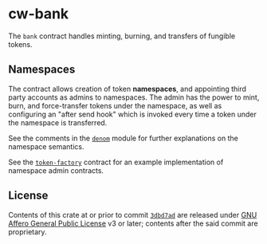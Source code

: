 # cw-bank

The `bank` contract handles minting, burning, and transfers of fungible tokens.

## Namespaces

The contract allows creation of token **namespaces**, and appointing third party accounts as admins to namespaces. The admin has the power to mint, burn, and force-transfer tokens under the namespace, as well as configuring an "after send hook" which is invoked every time a token under the namespace is transferred.

See the comments in the [`denom`](./src/denom/mod.rs#L1-L23) module for further explanations on the namespace semantics.

See the [`token-factory`](../token-factory/) contract for an example implementation of namespace admin contracts.

## License

Contents of this crate at or prior to commit [`3dbd7ad`][1] are released under [GNU Affero General Public License][2] v3 or later; contents after the said commit are proprietary.

[1]: https://github.com/steak-enjoyers/cw-sdk/commit/3dbd7ad89cfa5f5d0cf5c904b100f55a8952db3f
[2]: https://github.com/steak-enjoyers/cw-sdk/blob/3dbd7ad89cfa5f5d0cf5c904b100f55a8952db3f/LICENSE
